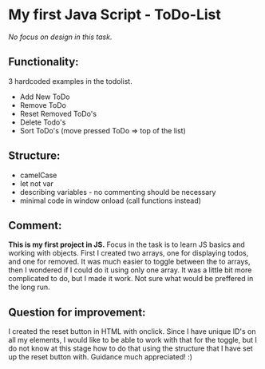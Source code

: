 # My first Java Script - ToDo-List

_No focus on design in this task._

## Functionality:

3 hardcoded examples in the todolist.

- Add New ToDo
- Remove ToDo
- Reset Removed ToDo's
- Delete Todo's
- Sort ToDo's (move pressed ToDo => top of the list)

## Structure:

- camelCase
- let not var
- describing variables - no commenting should be necessary
- minimal code in window onload (call functions instead)

## Comment:

**This is my first project in JS.** Focus in the task is to learn JS basics and working with objects. First I created two arrays, one for displaying todos, and one for removed. It was much easier to toggle between the to arrays, then I wondered if I could do it using only one array. It was a little bit more complicated to do, but I made it work. Not sure what would be preffered in the long run.

## Question for improvement:

I created the reset button in HTML with onclick. Since I have unique ID's on all my elements, I would like to be able to work with that for the toggle, but I do not know at this stage how to do that using the structure that I have set up the reset button with. Guidance much appreciated! :)
